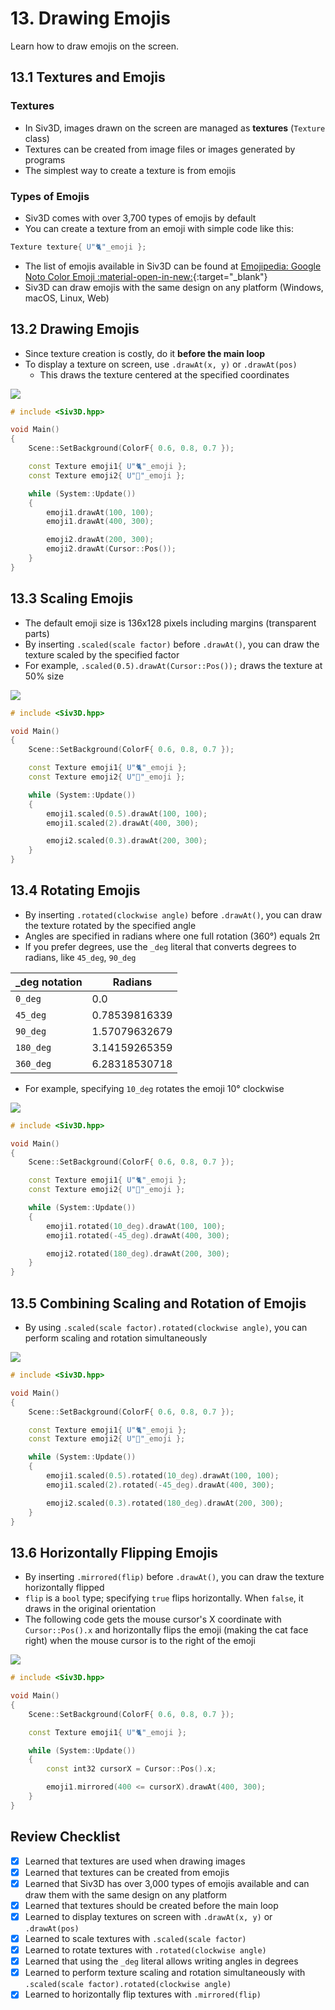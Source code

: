 # 13. Drawing Emojis
Learn how to draw emojis on the screen.

## 13.1 Textures and Emojis

### Textures
- In Siv3D, images drawn on the screen are managed as **textures** (`Texture` class)
- Textures can be created from image files or images generated by programs
- The simplest way to create a texture is from emojis

### Types of Emojis
- Siv3D comes with over 3,700 types of emojis by default
- You can create a texture from an emoji with simple code like this:

```cpp
Texture texture{ U"🐈"_emoji };
```

- The list of emojis available in Siv3D can be found at [Emojipedia: Google Noto Color Emoji :material-open-in-new:](https://emojipedia.org/google){:target="_blank"}
- Siv3D can draw emojis with the same design on any platform (Windows, macOS, Linux, Web)


## 13.2 Drawing Emojis
- Since texture creation is costly, do it **before the main loop**
- To display a texture on screen, use `.drawAt(x, y)` or `.drawAt(pos)`
    - This draws the texture centered at the specified coordinates

![](https://raw.githubusercontent.com/Siv3D/siv3d.site.resource/main/2025/tutorial/emoji/2.png)

```cpp
# include <Siv3D.hpp>

void Main()
{
	Scene::SetBackground(ColorF{ 0.6, 0.8, 0.7 });

	const Texture emoji1{ U"🐈"_emoji };
	const Texture emoji2{ U"🍎"_emoji };

	while (System::Update())
	{
		emoji1.drawAt(100, 100);
		emoji1.drawAt(400, 300);

		emoji2.drawAt(200, 300);        
		emoji2.drawAt(Cursor::Pos());
	}
}
```


## 13.3 Scaling Emojis
- The default emoji size is 136x128 pixels including margins (transparent parts)
- By inserting `.scaled(scale factor)` before `.drawAt()`, you can draw the texture scaled by the specified factor
- For example, `.scaled(0.5).drawAt(Cursor::Pos());` draws the texture at 50% size

![](https://raw.githubusercontent.com/Siv3D/siv3d.site.resource/main/2025/tutorial/emoji/3.png)

```cpp
# include <Siv3D.hpp>

void Main()
{
	Scene::SetBackground(ColorF{ 0.6, 0.8, 0.7 });

	const Texture emoji1{ U"🐈"_emoji };
	const Texture emoji2{ U"🍎"_emoji };

	while (System::Update())
	{
		emoji1.scaled(0.5).drawAt(100, 100);
		emoji1.scaled(2).drawAt(400, 300);

		emoji2.scaled(0.3).drawAt(200, 300);
	}
}
```


## 13.4 Rotating Emojis
- By inserting `.rotated(clockwise angle)` before `.drawAt()`, you can draw the texture rotated by the specified angle
- Angles are specified in radians where one full rotation (360°) equals 2π
- If you prefer degrees, use the `_deg` literal that converts degrees to radians, like `45_deg`, `90_deg`

| _deg notation | Radians |
| --- | --- |
| `0_deg` | 0.0 |
| `45_deg` | 0.78539816339 |
| `90_deg` | 1.57079632679 |
| `180_deg` | 3.14159265359 |
| `360_deg` | 6.28318530718 |

- For example, specifying `10_deg` rotates the emoji 10° clockwise

![](https://raw.githubusercontent.com/Siv3D/siv3d.site.resource/main/2025/tutorial/emoji/4.png)

```cpp
# include <Siv3D.hpp>

void Main()
{
	Scene::SetBackground(ColorF{ 0.6, 0.8, 0.7 });

	const Texture emoji1{ U"🐈"_emoji };
	const Texture emoji2{ U"🍎"_emoji };

	while (System::Update())
	{
		emoji1.rotated(10_deg).drawAt(100, 100);
		emoji1.rotated(-45_deg).drawAt(400, 300);

		emoji2.rotated(180_deg).drawAt(200, 300);
	}
}
```


## 13.5 Combining Scaling and Rotation of Emojis
- By using `.scaled(scale factor).rotated(clockwise angle)`, you can perform scaling and rotation simultaneously

![](https://raw.githubusercontent.com/Siv3D/siv3d.site.resource/main/2025/tutorial/emoji/5.png)

```cpp
# include <Siv3D.hpp>

void Main()
{
	Scene::SetBackground(ColorF{ 0.6, 0.8, 0.7 });

	const Texture emoji1{ U"🐈"_emoji };
	const Texture emoji2{ U"🍎"_emoji };

	while (System::Update())
	{
		emoji1.scaled(0.5).rotated(10_deg).drawAt(100, 100);
		emoji1.scaled(2).rotated(-45_deg).drawAt(400, 300);

		emoji2.scaled(0.3).rotated(180_deg).drawAt(200, 300);
	}
}
```


## 13.6 Horizontally Flipping Emojis
- By inserting `.mirrored(flip)` before `.drawAt()`, you can draw the texture horizontally flipped
- `flip` is a `bool` type; specifying `true` flips horizontally. When `false`, it draws in the original orientation
- The following code gets the mouse cursor's X coordinate with `Cursor::Pos().x` and horizontally flips the emoji (making the cat face right) when the mouse cursor is to the right of the emoji

![](https://raw.githubusercontent.com/Siv3D/siv3d.site.resource/main/2025/tutorial/emoji/6.png)

```cpp title="Horizontally flip emoji based on mouse cursor X coordinate"
# include <Siv3D.hpp>

void Main()
{
	Scene::SetBackground(ColorF{ 0.6, 0.8, 0.7 });

	const Texture emoji1{ U"🐈"_emoji };

	while (System::Update())
	{
		const int32 cursorX = Cursor::Pos().x;

		emoji1.mirrored(400 <= cursorX).drawAt(400, 300);
	}
}
```


## Review Checklist
- [x] Learned that textures are used when drawing images
- [x] Learned that textures can be created from emojis
- [x] Learned that Siv3D has over 3,000 types of emojis available and can draw them with the same design on any platform
- [x] Learned that textures should be created before the main loop
- [x] Learned to display textures on screen with `.drawAt(x, y)` or `.drawAt(pos)`
- [x] Learned to scale textures with `.scaled(scale factor)`
- [x] Learned to rotate textures with `.rotated(clockwise angle)`
- [x] Learned that using the `_deg` literal allows writing angles in degrees
- [x] Learned to perform texture scaling and rotation simultaneously with `.scaled(scale factor).rotated(clockwise angle)`
- [x] Learned to horizontally flip textures with `.mirrored(flip)`